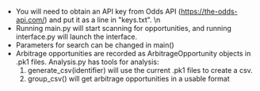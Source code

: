 * You will need to obtain an API key from Odds API (https://the-odds-api.com/) and put it as a line in "keys.txt". \n
* Running main.py will start scanning for opportunities, and running interface.py will launch the interface. 
* Parameters for search can be changed in main()
* Arbitrage opportunities are recorded as ArbitrageOpportunity objects in .pk1 files. Analysis.py has tools for analysis:
  1. generate_csv(identifier) will use the current .pk1 files to create a csv.
  2. group_csv() will get arbitrage opportunities in a usable format

